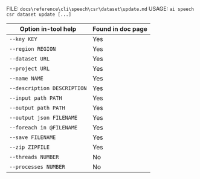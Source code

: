 ﻿FILE: `docs\reference\cli\speech\csr\dataset\update.md`
USAGE: `ai speech csr dataset update [...]`

| Option in-tool help | Found in doc page |
|---------------------|------------------|
| `--key KEY` | Yes |
| `--region REGION` | Yes |
| `--dataset URL` | Yes |
| `--project URL` | Yes |
| `--name NAME` | Yes |
| `--description DESCRIPTION` | Yes |
| `--input path PATH` | Yes |
| `--output path PATH` | Yes |
| `--output json FILENAME` | Yes |
| `--foreach in @FILENAME` | Yes |
| `--save FILENAME` | Yes |
| `--zip ZIPFILE` | Yes |
| `--threads NUMBER` | No |
| `--processes NUMBER` | No |